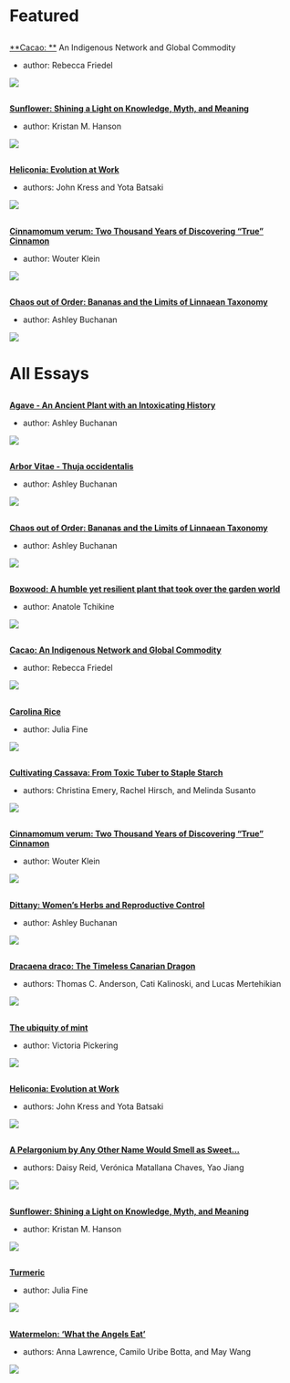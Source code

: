 <param ve-config title="Plant Humanities" layout="index" header="plants-index">


# Featured

##
[**Cacao: **](/cacao)
An Indigenous Network and Global Commodity 

- author: Rebecca Friedel

![](/images/thumbnails/cacao.jpg)

##
[**Sunflower: Shining a Light on Knowledge, Myth, and Meaning**](/sunflower)

- author: Kristan M. Hanson

![](/images/thumbnails/Sunflower_thumbnail.jpg)

##
[**Heliconia: Evolution at Work**](/heliconia)

- authors: John Kress and Yota Batsaki

![](/images/thumbnails/heliconia.jpg)

##
[**Cinnamomum verum: Two Thousand Years of Discovering “True” Cinnamon**](/cinnamon)

- author: Wouter Klein

![](/images/thumbnails/cinnamon.jpg)

##
[**Chaos out of Order: Bananas and the Limits of Linnaean Taxonomy**](/Banana)

- author: Ashley Buchanan

![](/images/thumbnails/banana.png)


# All Essays

##
[**Agave - An Ancient Plant with an Intoxicating History**](/Agave)

- author: Ashley Buchanan

![](/images/thumbnails/agave.jpg)

##
[**Arbor Vitae - Thuja occidentalis**](/arbor_vitae)

- author: Ashley Buchanan

![](/images/thumbnails/arbor-vitae.jpg)

##
[**Chaos out of Order: Bananas and the Limits of Linnaean Taxonomy**](/Banana)

- author: Ashley Buchanan

![](/images/thumbnails/banana.png)

##
[**Boxwood: A humble yet resilient plant that took over the garden world**](/boxwood)

- author: Anatole Tchikine

![](/images/thumbnails/boxwood.jpg)

##
[**Cacao: An Indigenous Network and Global Commodity**](/cacao)

- author: Rebecca Friedel

![](/images/thumbnails/cacao.jpg)

##
[**Carolina Rice**](/carolina_rice)

- author: Julia Fine

![](/images/thumbnails/carolina-rice.jpg)

##
[**Cultivating Cassava: From Toxic Tuber to Staple Starch**](/cassava)

- authors: Christina Emery, Rachel Hirsch, and Melinda Susanto

![](/images/thumbnails/cassava.jpg)

##
[**Cinnamomum verum: Two Thousand Years of Discovering “True” Cinnamon**](/cinnamon)

- author: Wouter Klein

![](/images/thumbnails/cinnamon.jpg)

##
[**Dittany: Women’s Herbs and Reproductive Control**](/Dittany)

- author: Ashley Buchanan

![](/images/thumbnails/dittany.jpg)

##
[**Dracaena draco: The Timeless Canarian Dragon**](/dragon_tree)

- authors: Thomas C. Anderson, Cati Kalinoski, and Lucas Mertehikian

![](/images/thumbnails/dragon_tree.jpg)

##
[**The ubiquity of mint**](/mint)

- author: Victoria Pickering

![](/images/thumbnails/mint.jpg) 

##
[**Heliconia: Evolution at Work**](/heliconia)

- authors: John Kress and Yota Batsaki

![](/images/thumbnails/heliconia.jpg)

##
[**A Pelargonium by Any Other Name Would Smell as Sweet…**](/pelargonium)

- authors: Daisy Reid, Verónica Matallana Chaves, Yao Jiang

![](/images/thumbnails/pelargonium.jpg)

##
[**Sunflower: Shining a Light on Knowledge, Myth, and Meaning**](/sunflower)

- author: Kristan M. Hanson

![](/images/thumbnails/Sunflower_thumbnail.jpg)

##
[**Turmeric**](/turmeric)

- author: Julia Fine

![](/images/thumbnails/turmeric.jpg)

##
[**Watermelon: ‘What the Angels Eat’**](watermelon)

- authors: Anna Lawrence, Camilo Uribe Botta, and May Wang

![](/images/thumbnails/watermelon.jpg)
